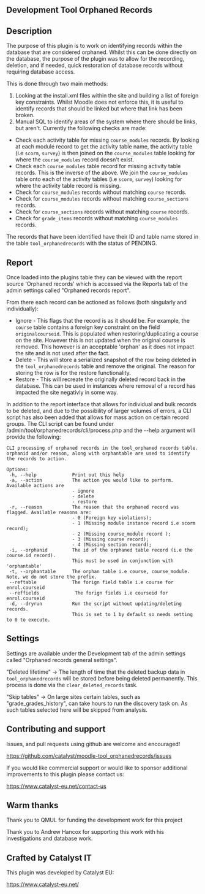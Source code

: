 ## Development Tool Orphaned Records

Description
------------------------

The purpose of this plugin is to work on identifying records within the database that are considered orphaned.
Whilst this can be done directly on the database, the purpose of the plugin was to allow for the recording, deletion,
and if needed, quick restoration of database records without requiring database access.

This is done through two main methods:

1. Looking at the install.xml files within the site and building a list of foreign key constraints. Whilst Moodle
   does not enforce this, it is useful to identify records that should be linked but where that link has been broken.
2. Manual SQL to identify areas of the system where there should be links, but aren't. Currently the following
   checks are made:

* Check each activity table for missing `course_modules` records.
  By looking at each module record to get the activity table name, the activity table (i.e `scorm`, `survey`)
  is then joined on the `course_modules` table looking for where the `course_modules` record doesn't exist.
* Check each `course_modules` table record for missing activity table records.
  This is the inverse of the above. We join the `course_modules` table onto each of the activity tables
  (i.e `scorm`, `survey`) looking for where the activity table record is missing.
* Check for `course_modules` records without matching `course` records.
* Check for `course_modules` records without matching `course_sections` records.
* Check for `course_sections` records without matching `course` records.
* Check for `grade_items` records without matching `course_modules` records.

The records that have been identified have their ID and table name stored in the table `tool_orphanedrecords`
with the status of PENDING.

Report
------

Once loaded into the plugins table they can be viewed with the report source 'Orphaned records' which is accessed via the
Reports tab of the admin settings called "Orphaned records report".

From there each record can be actioned as follows (both singularly and individually):

* Ignore - This flags that the record is as it should be. For example, the `course` table contains a foreign key constraint 
  on the field `originalcourseid`. This is populated when restoring/duplicating a course on the site. However this is not updated
  when the original course is removed. This however is an acceptable 'orphan' as it does not impact the site and is not used after the fact.
* Delete - This will store a serialized snapshot of the row being deleted in the `tool_orphanedrecords` table and remove the original.
  The reason for storing the row is for the restore functionality.
* Restore - This will recreate the originally deleted record back in the database. This can be used in instances where removal of a record
  has impacted the site negativly in some way.

In addition to the report interface that allows for individual and bulk records to be deleted, and due to the possibility of larger volumes of errors,
a CLI script has also been added that allows for mass action on certain record groups.
The CLI script can be found under /admin/tool/orphanedrecords/cli/process.php and the --help argument will provide the following:

```
CLI processing of orphaned records in the tool_orphaned records table.
orphanid and/or reason, along with orphantable are used to identify the records to action.

Options:
 -h, --help             Print out this help
 -a, --action           The action you would like to perform. Available actions are
                        - ignore
                        - delete
                        - restore
 -r, --reason           The reason that the orphaned record was flagged. Available reasons are:
                        - 0 (Foreign key violations);
                        - 1 (Missing module instance record i.e scorm record);
                        - 2 (Missing course_module record );
                        - 3 (Missing course record);
                        - 4 (Missing section record);
 -i, --orphanid         The id of the orphaned table record (i.e the course.id record).
                        This must be used in conjunction with 'orphantable'
 -t, --orphantable      The orphan table i.e course, course_module. Note, we do not store the prefix.
 --reftable             The forign field table i.e course for enrol.courseid
 --reffields             The forign fields i.e courseid for enrol.courseid
 -d, --dryrun           Run the script without updating/deleting records.
                        This is set to 1 by default so needs setting to 0 to execute.
```

Settings 
--------

Settings are available under the Development tab of the admin settings called "Orphaned records general settings".

"Deleted lifetime" -> The length of time that the deleted backup data in `tool_orphanedrecords` will be stored 
before being deleted permanently. This process is done via the `clear_deleted_records` task.

"Skip tables" -> On large sites certain tables, such as "grade_grades_history", can take hours to run the discovery
task on. As such tables selected here will be skipped from analysis.

Contributing and support
------------------------

Issues, and pull requests using github are welcome and encouraged!

https://github.com/catalyst/moodle-tool_orphanedrecords/issues

If you would like commercial support or would like to sponsor additional improvements
to this plugin please contact us:

https://www.catalyst-eu.net/contact-us

Warm thanks
-----------

Thank you to QMUL for funding the development work for this project

Thank you to Andrew Hancox for supporting this work with his investigations and database work.

Crafted by Catalyst IT
----------------------

This plugin was developed by Catalyst EU:

https://www.catalyst-eu.net/